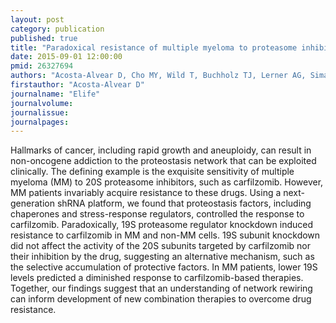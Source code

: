 ```yaml
---
layout: post
category: publication
published: true
title: "Paradoxical resistance of multiple myeloma to proteasome inhibitors by decreased levels of 19S proteasomal subunits."
date: 2015-09-01 12:00:00
pmid: 26327694
authors: "Acosta-Alvear D, Cho MY, Wild T, Buchholz TJ, Lerner AG, Simakova O, Hahn J, Korde N, Landgren O, Maric I, Choudhary C, Walter P, Weissman JS, Kampmann M"
firstauthor: "Acosta-Alvear D"
journalname: "Elife"
journalvolume: 
journalissue: 
journalpages: 
---
```


Hallmarks of cancer, including rapid growth and aneuploidy, can result in non-oncogene addiction to the proteostasis network that can be exploited clinically. The defining example is the exquisite sensitivity of multiple myeloma (MM) to 20S proteasome inhibitors, such as carfilzomib. However, MM patients invariably acquire resistance to these drugs. Using a next-generation shRNA platform, we found that proteostasis factors, including chaperones and stress-response regulators, controlled the response to carfilzomib. Paradoxically, 19S proteasome regulator knockdown induced resistance to carfilzomib in MM and non-MM cells. 19S subunit knockdown did not affect the activity of the 20S subunits targeted by carfilzomib nor their inhibition by the drug, suggesting an alternative mechanism, such as the selective accumulation of protective factors. In MM patients, lower 19S levels predicted a diminished response to carfilzomib-based therapies. Together, our findings suggest that an understanding of network rewiring can inform development of new combination therapies to overcome drug resistance.

